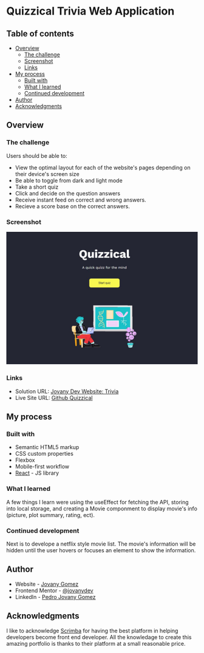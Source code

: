 # Quizzical Trivia Web Application

## Table of contents

- [Overview](#overview)
  - [The challenge](#the-challenge)
  - [Screenshot](#screenshot)
  - [Links](#links)
- [My process](#my-process)
  - [Built with](#built-with)
  - [What I learned](#what-i-learned)
  - [Continued development](#continued-development)
- [Author](#author)
- [Acknowledgments](#acknowledgments)

## Overview

### The challenge

Users should be able to:

- View the optimal layout for each of the website's pages depending on their device's screen size
- Be able to toggle from dark and light mode
- Take a short quiz
- Click and decide on the question answers
- Receive instant feed on correct and wrong answers.
- Recieve a score base on the correct answers.

### Screenshot

<img src="./quizzical-screenshot.jpg" alt="Front page of quizzical quiz" width="600"/>

### Links

- Solution URL: [Jovany Dev Website: Trivia](https://jovany.dev/quizzical-trivia)
- Live Site URL: [Github Quizzical](https://github.com/jovanydev/projects/tree/main/portfolio/src/components/quizzical-trivia)

## My process

### Built with

- Semantic HTML5 markup
- CSS custom properties
- Flexbox
- Mobile-first workflow
- [React](https://reactjs.org/) - JS library

### What I learned

A few things I learn were using the useEffect for fetching the API, storing into local storage, and creating a Movie componment to display movie's info (picture, plot summary, rating, ect).

### Continued development

Next is to develope a netflix style movie list. The movie's information will be hidden until the user hovers or focuses an element to show the information.

## Author

- Website - [Jovany Gomez](jovany.dev)
- Frontend Mentor - [@jovanydev](https://www.frontendmentor.io/profile/jovanydev)
- LinkedIn - [Pedro Jovany Gomez](https://www.linkedin.com/in/itsjovany/)

## Acknowledgments

I like to acknowledge [Scrimba](https://scrimba.com/) for having the best platform in helping developers become front end developer. All the knowledage to create this amazing portfolio is thanks to their platform at a small reasonable price.
